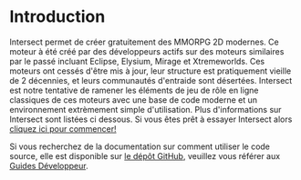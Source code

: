# Introduction
Intersect permet de créer gratuitement des MMORPG 2D modernes. Ce moteur à été créé par des développeurs actifs sur des moteurs similaires par le passé incluant Eclipse, Elysium, Mirage et Xtremeworlds. Ces moteurs ont cessés d'être mis à jour, leur structure est pratiquement vieille de 2 décennies, et leurs communautés d'entraide sont désertées. Intersect est notre tentative de ramener les éléments de jeu de rôle en ligne classiques de ces moteurs avec une base de code moderne et un environnement extrèmement simple d'utilisation. Plus d'informations sur Intersect sont listées ci dessous. Si vous êtes prêt à essayer Intersect alors [cliquez ici pour commencer!](./start/download.md)

Si vous recherchez de la documentation sur comment utiliser le code source, elle est disponible sur [le dépôt GitHub](https://github.com/AscensionGameDev/Intersect-Engine), veuillez vous référer aux [Guides Développeur](./developer/).

